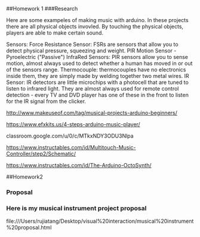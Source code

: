 ##Homework 1 
###Research

Here are some exampeles of making music with arduino. In these projects there are all physical objects invovled. By touching the physical objects, players are able to make certain sound.

Sensors:
Force Resistance Sensor: FSRs are sensors that allow you to detect physical pressure, squeezing and weight. 
PIR Motion Sensor -Pyroelectric ("Passive") InfraRed Sensors: PIR sensors allow you to sense motion, almost always used to detect whether a human has moved in or out of the sensors range. 
Thermocouple: thermocouples have no electronics inside them, they are simply made by welding together two metal wires. 
IR Sensor: IR detectors are little microchips with a photocell that are tuned to listen to infrared light. They are almost always used for remote control detection - every TV and DVD player has one of these in the front to listen for the IR signal from the clicker.

http://www.makeuseof.com/tag/musical-projects-arduino-beginners/

https://www.efxkits.us/4-steps-arduino-music-player/

classroom.google.com/u/0/c/MTkxNDY3ODU3Nlpa

https://www.instructables.com/id/Multitouch-Music-Controller/step2/Schematic/

https://www.instructables.com/id/The-Arduino-OctoSynth/



##Homework2
### Proposal 
### Here is my musical instrument project proposal
file:///Users/rujiatang/Desktop/visual%20interaction/musical%20instrument%20proposal.html
